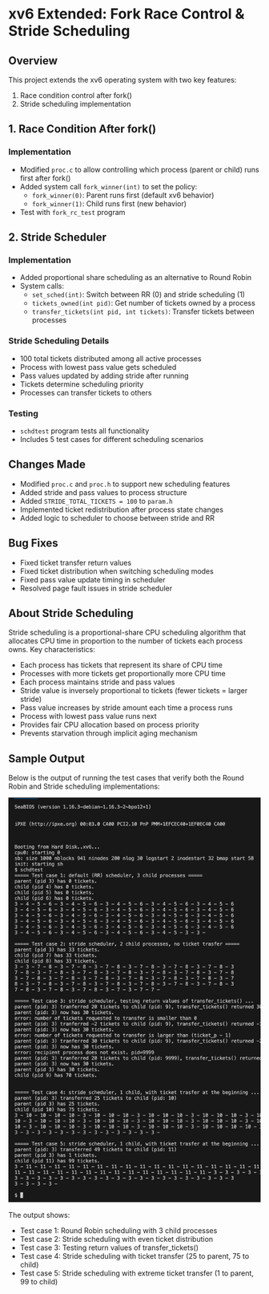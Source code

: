# xv6 Extended: Fork Race Control & Stride Scheduling

## Overview
This project extends the xv6 operating system with two key features:
1. Race condition control after fork()
2. Stride scheduling implementation

## 1. Race Condition After fork()

### Implementation
- Modified `proc.c` to allow controlling which process (parent or child) runs first after fork()
- Added system call `fork_winner(int)` to set the policy:
  - `fork_winner(0)`: Parent runs first (default xv6 behavior)
  - `fork_winner(1)`: Child runs first (new behavior)
- Test with `fork_rc_test` program

## 2. Stride Scheduler

### Implementation
- Added proportional share scheduling as an alternative to Round Robin
- System calls:
  - `set_sched(int)`: Switch between RR (0) and stride scheduling (1)
  - `tickets_owned(int pid)`: Get number of tickets owned by a process
  - `transfer_tickets(int pid, int tickets)`: Transfer tickets between processes

### Stride Scheduling Details
- 100 total tickets distributed among all active processes
- Process with lowest pass value gets scheduled
- Pass values updated by adding stride after running
- Tickets determine scheduling priority
- Processes can transfer tickets to others

### Testing
- `schdtest` program tests all functionality
- Includes 5 test cases for different scheduling scenarios

## Changes Made
- Modified `proc.c` and `proc.h` to support new scheduling features
- Added stride and pass values to process structure
- Added `STRIDE_TOTAL_TICKETS = 100` to `param.h`
- Implemented ticket redistribution after process state changes
- Added logic to scheduler to choose between stride and RR

## Bug Fixes
- Fixed ticket transfer return values
- Fixed ticket distribution when switching scheduling modes
- Fixed pass value update timing in scheduler
- Resolved page fault issues in stride scheduler

## About Stride Scheduling
Stride scheduling is a proportional-share CPU scheduling algorithm that allocates CPU time in proportion to the number of tickets each process owns. Key characteristics:

- Each process has tickets that represent its share of CPU time
- Processes with more tickets get proportionally more CPU time
- Each process maintains stride and pass values
- Stride value is inversely proportional to tickets (fewer tickets = larger stride)
- Pass value increases by stride amount each time a process runs
- Process with lowest pass value runs next
- Provides fair CPU allocation based on process priority
- Prevents starvation through implicit aging mechanism

## Sample Output
Below is the output of running the test cases that verify both the Round Robin and Stride scheduling implementations:

![Sample Test Output](sample-output.jpeg)

The output shows:
- Test case 1: Round Robin scheduling with 3 child processes
- Test case 2: Stride scheduling with even ticket distribution
- Test case 3: Testing return values of transfer_tickets()
- Test case 4: Stride scheduling with ticket transfer (25 to parent, 75 to child)
- Test case 5: Stride scheduling with extreme ticket transfer (1 to parent, 99 to child)